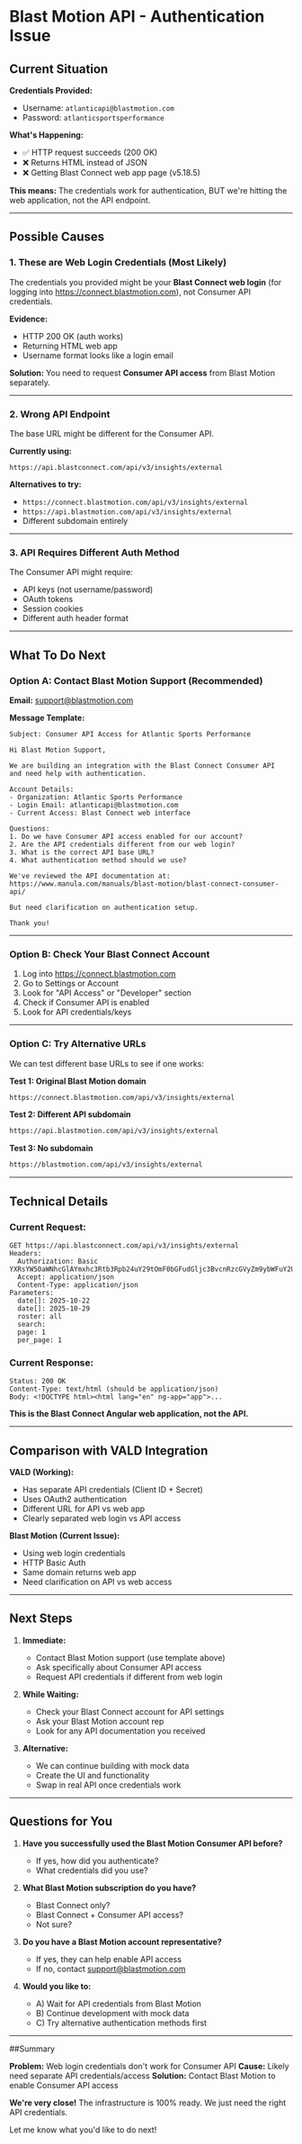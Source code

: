 # Blast Motion API - Authentication Issue

## Current Situation

**Credentials Provided:**
- Username: `atlanticapi@blastmotion.com`
- Password: `atlanticsportsperformance`

**What's Happening:**
- ✅ HTTP request succeeds (200 OK)
- ❌ Returns HTML instead of JSON
- ❌ Getting Blast Connect web app page (v5.18.5)

**This means:**
The credentials work for authentication, BUT we're hitting the web application, not the API endpoint.

---

## Possible Causes

### **1. These are Web Login Credentials (Most Likely)**

The credentials you provided might be your **Blast Connect web login** (for logging into https://connect.blastmotion.com), not Consumer API credentials.

**Evidence:**
- HTTP 200 OK (auth works)
- Returning HTML web app
- Username format looks like a login email

**Solution:**
You need to request **Consumer API access** from Blast Motion separately.

---

### **2. Wrong API Endpoint**

The base URL might be different for the Consumer API.

**Currently using:**
```
https://api.blastconnect.com/api/v3/insights/external
```

**Alternatives to try:**
- `https://connect.blastmotion.com/api/v3/insights/external`
- `https://api.blastmotion.com/api/v3/insights/external`
- Different subdomain entirely

---

### **3. API Requires Different Auth Method**

The Consumer API might require:
- API keys (not username/password)
- OAuth tokens
- Session cookies
- Different auth header format

---

## What To Do Next

### **Option A: Contact Blast Motion Support (Recommended)**

**Email:** support@blastmotion.com

**Message Template:**
```
Subject: Consumer API Access for Atlantic Sports Performance

Hi Blast Motion Support,

We are building an integration with the Blast Connect Consumer API
and need help with authentication.

Account Details:
- Organization: Atlantic Sports Performance
- Login Email: atlanticapi@blastmotion.com
- Current Access: Blast Connect web interface

Questions:
1. Do we have Consumer API access enabled for our account?
2. Are the API credentials different from our web login?
3. What is the correct API base URL?
4. What authentication method should we use?

We've reviewed the API documentation at:
https://www.manula.com/manuals/blast-motion/blast-connect-consumer-api/

But need clarification on authentication setup.

Thank you!
```

---

### **Option B: Check Your Blast Connect Account**

1. Log into https://connect.blastmotion.com
2. Go to Settings or Account
3. Look for "API Access" or "Developer" section
4. Check if Consumer API is enabled
5. Look for API credentials/keys

---

### **Option C: Try Alternative URLs**

We can test different base URLs to see if one works:

**Test 1: Original Blast Motion domain**
```bash
https://connect.blastmotion.com/api/v3/insights/external
```

**Test 2: Different API subdomain**
```bash
https://api.blastmotion.com/api/v3/insights/external
```

**Test 3: No subdomain**
```bash
https://blastmotion.com/api/v3/insights/external
```

---

## Technical Details

### **Current Request:**
```
GET https://api.blastconnect.com/api/v3/insights/external
Headers:
  Authorization: Basic YXRsYW50aWNhcGlAYmxhc3Rtb3Rpb24uY29tOmF0bGFudGljc3BvcnRzcGVyZm9ybWFuY2U=
  Accept: application/json
  Content-Type: application/json
Parameters:
  date[]: 2025-10-22
  date[]: 2025-10-29
  roster: all
  search:
  page: 1
  per_page: 1
```

### **Current Response:**
```
Status: 200 OK
Content-Type: text/html (should be application/json)
Body: <!DOCTYPE html><html lang="en" ng-app="app">...
```

**This is the Blast Connect Angular web application, not the API.**

---

## Comparison with VALD Integration

**VALD (Working):**
- Has separate API credentials (Client ID + Secret)
- Uses OAuth2 authentication
- Different URL for API vs web app
- Clearly separated web login vs API access

**Blast Motion (Current Issue):**
- Using web login credentials
- HTTP Basic Auth
- Same domain returns web app
- Need clarification on API vs web access

---

## Next Steps

1. **Immediate:**
   - Contact Blast Motion support (use template above)
   - Ask specifically about Consumer API access
   - Request API credentials if different from web login

2. **While Waiting:**
   - Check your Blast Connect account for API settings
   - Ask your Blast Motion account rep
   - Look for any API documentation you received

3. **Alternative:**
   - We can continue building with mock data
   - Create the UI and functionality
   - Swap in real API once credentials work

---

## Questions for You

1. **Have you successfully used the Blast Motion Consumer API before?**
   - If yes, how did you authenticate?
   - What credentials did you use?

2. **What Blast Motion subscription do you have?**
   - Blast Connect only?
   - Blast Connect + Consumer API access?
   - Not sure?

3. **Do you have a Blast Motion account representative?**
   - If yes, they can help enable API access
   - If no, contact support@blastmotion.com

4. **Would you like to:**
   - A) Wait for API credentials from Blast Motion
   - B) Continue development with mock data
   - C) Try alternative authentication methods first

---

##Summary

**Problem:** Web login credentials don't work for Consumer API
**Cause:** Likely need separate API credentials/access
**Solution:** Contact Blast Motion to enable Consumer API access

**We're very close!** The infrastructure is 100% ready. We just need the right API credentials.

Let me know what you'd like to do next!
